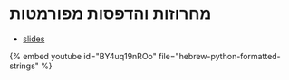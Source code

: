 # מחרוזות והדפסות מפורמטות


* [slides](https://code-maven.com/slides/python-programming/format)

{% embed youtube id="BY4uq19nROo" file="hebrew-python-formatted-strings" %}

